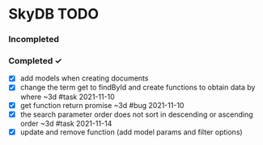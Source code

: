 # SkyDB TODO

### Incompleted
### Completed ✓
- [x] add models when creating documents
- [x] change the term get to findById and create functions to obtain data by where ~3d #task 2021-11-10
- [x] get function return promise ~3d #bug 2021-11-10
- [x] the search parameter order does not sort in descending or ascending order ~3d #task 2021-11-14
- [x] update and remove function (add model params and filter options)
